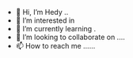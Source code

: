 - 👋 Hi, I’m Hedy ..
- 👀 I’m interested in 
- 🌱 I’m currently learning .
- 💞️ I’m looking to collaborate on ....
- 📫 How to reach me ......

<!---
hedy992/hedy992 is a ✨ special ✨ repository because its `README.md` (this file) appears on your GitHub profile.
You can click the Preview link to take a look at your changes.
--->
